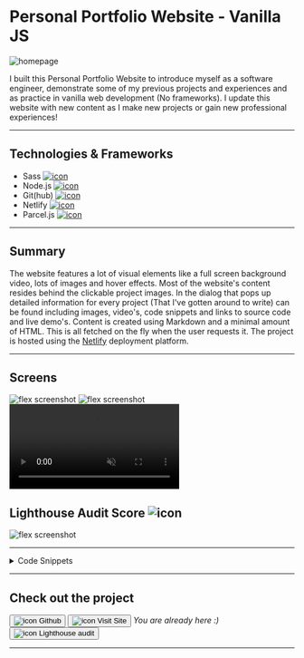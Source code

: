 # Personal Portfolio Website - Vanilla JS

![homepage](../projects/Portfolio/portfolio.webp)

I built this Personal Portfolio Website to introduce myself as a software engineer, demonstrate some of my previous projects
and experiences and as practice in vanilla web development (No frameworks). I update this website with new content as I
make new projects or gain new professional experiences!

---

## Technologies & Frameworks

- Sass [![icon](../logos/tech/sass.png)](https://sass-lang.com/)
- Node.js [![icon](../logos/tech/nodejs.png)](https://www.nodejs.org/)
- Git(hub) [![icon](../logos/tech/github.png)](https://www.github.com/)
- Netlify [![icon](../logos/tech/netlify.png)](https://netlify.com/)
- Parcel.js [![icon](../logos/tech/parcel.png)](https://parceljs.org/)

---

## Summary

The website features a lot of visual elements like a full screen background video, lots of images and hover effects.
Most of the website's content resides behind the clickable project images. In the dialog that pops up detailed information
for every project (That I've gotten around to write) can be found including images, video's, code snippets and links to source code
and live demo's. Content is created using Markdown and a minimal amount of HTML. This is all fetched on the fly when the user requests it.
The project is hosted using the [Netlify](https://netlify.com/) deployment platform.

---

## Screens

![flex screenshot](../projects/Portfolio/portfolio_1.webp)
![flex screenshot](../projects/Portfolio/portfolio_2.webp)
<video autoplay muted loop playsinline controls src="../projects/Portfolio/portfolio.webm"></video>

## Lighthouse Audit Score ![icon](../logos/tech/lighthouse.png)

![flex screenshot](../projects/Portfolio/lighthouse.png)

---

<details>
  <summary>Code Snippets</summary>
<div>

The following are some code snippets of pieces of code I'm proud of from this project. The snippets demonstrate clean, concise and powerful code. _(Code has been compacted)_

**Main JavaScript file**\
The main JavaScript file is responsible for initializing the application, loading in dynamic data and responding to
user events. The file is written to be as straight forward and readable as possible while performing many essential functions
of the application.

```
function init() {
  document.getElementById('age').innerHTML = calculateYearsSinceDate(new Date('10-10-1998'))
  document.getElementById('years').innerHTML = calculateYearsSinceDate(new Date('1-7-2011'))

  window.addEventListener('scroll', () => onScroll() )
  window.addEventListener('resize', () => onResize() )
  window.addEventListener('keydown', e => escapeKeyListener(e) )
  window.addEventListener('popstate', e => openDialogFromPathname(e.path[0].location.pathname))

  onScroll()
  onResize()
  openDialogFromPathname(window.location.pathname)

  Object.entries(projects).forEach(([name, project], index) => { // Iterate through projects and append to dom
    document.querySelector('#experiences .wrapper').insertAdjacentHTML('beforeend',
  `<div class="col clickable ${index > 5 ? 'hidden' : ''}" onclick="onProjectClick(this.dataset.name)" data-name="${name}" data-team="${project.team}" data-tech="${project.tech}">
          <img class="img" alt="${name} project" src="../projects/${name}/${name}.webp" onerror="this.src='../tile.webp'"/>
          <h3>${project.title}</h3>
        </div>`)
  });

  hljs.registerLanguage('javascript', javascript)
  hljs.registerLanguage('kotlin', kotlin)
}

function buildDialogContent (data) {
  const doc = document.createRange().createContextualFragment(data.toString()) // Create HTML fragment from HTML string
  doc.querySelectorAll('[alt]:not([alt=""])').forEach(e => { e.classList.add(e.getAttribute('alt').split(' ')[0]) }) // set classnames from first alt attribute value
  doc.querySelectorAll('img.flex').forEach( e => { e.parentElement.classList.add('flex') }) // Set flex attribute for flex images parent
  doc.querySelectorAll('details').forEach((e) => { new Accordion(e) }) // Set Accordion animation for all details tags
  doc.querySelectorAll('a').forEach((e) => { e.setAttribute('target', '_blank') }) // Open all links in new tabs
  constants.dialogContent.innerHTML = '' // Clear dialog
  constants.dialogContent.appendChild(doc) // Fill dialog with data
  document.querySelector('.dialog__content-wrapper').scrollTop = 0 // Scroll dialog to top
  hljs.highlightAll() // Highlight code blocks with Highlight.js
  collapseNavBar() // Force navBar to collapse (if at top of page scroll down first)
  constants.navBar.classList.remove('open') // Collapse mobile nav bar menu
  openDialog()
}

function getDialogContent(projectName) {
  showLoader()
  fetch(`/markdown/${projectName}.md`).then(response => response.text()).then(data => { // Get markdown for project
    data = marked(data) // Convert markdown to HTML
    if (!data.toString().includes('<!doctype html>')) { buildDialogContent(data) } // If successful
    else { getDialogContent('404') } // Else retrieve 404 page
  }).catch((error) => { console.error('Error:', error) })
}

function openDialog() {
  hideLoader();
  document.body.classList.add('scroll_disabled')
  constants.dialog.setAttribute('open', '')
}

function openDialogFromPathname(pathname) {
  let projectName = pathname.replace('/', '')
  if (pathname !== '/') { getDialogContent(projectName) } // If not on root page open dialog from path (projectName)
  else { closeDialog() }
}

window.openCV = () => { // Ask for language preference and open CV pdf blob
  if (confirm("Open English version?")) { getAndViewBlob(`/cv/Curriculum Vitae Jan-Willem van Bremen 500779265 - English.pdf`) }
  else if (confirm("Open Dutch version?")) { getAndViewBlob(`/cv/Curriculum Vitae Jan-Willem van Bremen 500779265.pdf`) }
}

window.onLogoClick = () => {
  window.history.pushState(null, null, window.location.origin)
  closeDialog()
  constants.navBar.classList.remove('open')
  window.scrollTo({ top: 0, behavior: 'smooth' })
}

window.handleMenuClick = (elem) => {
  const targetElem = document.getElementById(elem.dataset.linkTo)
  window.scrollTo({top: targetElem.offsetTop - constants.topOffsetSmall, behavior: 'smooth'})
  if (constants.dialog.hasAttribute('open')) { closeDialog() }
}

window.onMenuButtonClick = () => { constants.navBar.classList.toggle('open') }

window.closeDialog = () => {
  if (window.location.pathname !== '/') { window.history.pushState(null, null, window.location.origin) }
  document.body.classList.remove('scroll_disabled')
  constants.dialog.removeAttribute('open')
}

window.onProjectClick = (projectName) => {
  getDialogContent(projectName)
  if (!window.location.pathname.includes(projectName)) { window.history.pushState(null, projectName, '/' + projectName) }
}

init()
```

</div>
</details>

---

## Check out the project

[<button>![icon](../logos/tech/github.png) Github</button>](https://github.com/alianza/portfolio)
[<button>![icon](../projects/Portfolio/portfolio.webp) Visit Site</button>](https://jwvbremen.nl/) _You are already here :)_
[<button>![icon](../logos/tech/lighthouse.png) Lighthouse audit</button>](/projects/Portfolio/lighthouse.html)

---
